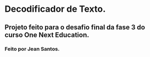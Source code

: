 # Decodificador de Texto.

## Projeto feito para o desafio final da fase 3 do curso One Next Education.

### Feito por Jean Santos.

